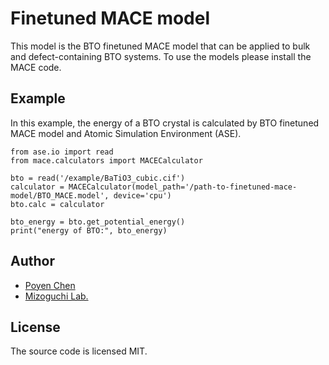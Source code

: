 # Finetuned MACE model
This model is the BTO finetuned MACE model that can be applied to bulk and defect-containing BTO systems. To use the models please install the MACE code.

## Example
In this example, the energy of a BTO crystal is calculated by BTO finetuned MACE model and Atomic Simulation Environment (ASE).
```
from ase.io import read
from mace.calculators import MACECalculator

bto = read('/example/BaTiO3_cubic.cif')
calculator = MACECalculator(model_path='/path-to-finetuned-mace-model/BTO_MACE.model', device='cpu')
bto.calc = calculator 

bto_energy = bto.get_potential_energy()
print("energy of BTO:", bto_energy)
```
## Author
* [Poyen Chen](https://github.com/poyeChen)
* [Mizoguchi Lab.](https://github.com/nmdl-mizo)

## License
The source code is licensed MIT.
